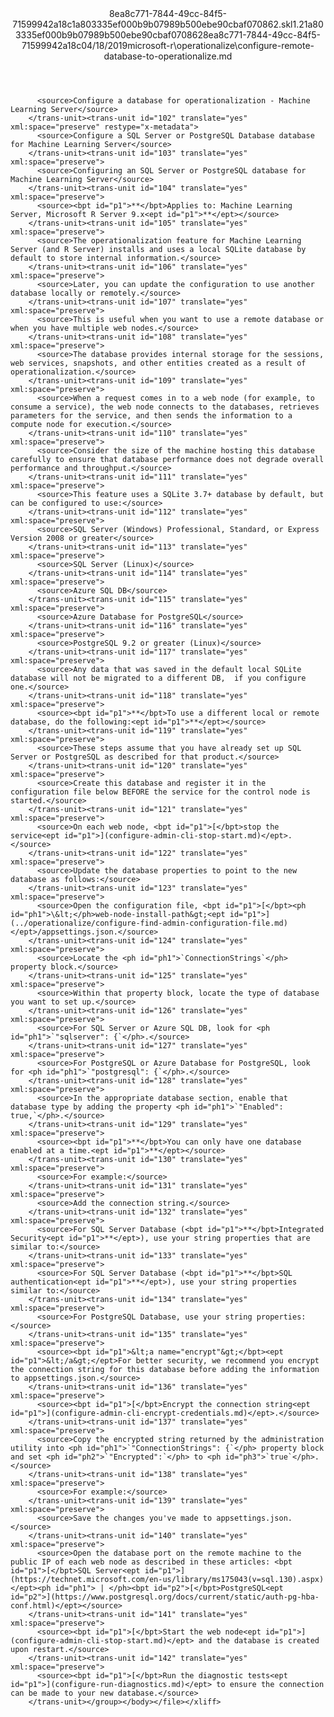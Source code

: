 <?xml version="1.0"?><xliff version="1.2" xmlns="urn:oasis:names:tc:xliff:document:1.2" xmlns:xsi="http://www.w3.org/2001/XMLSchema-instance" xsi:schemaLocation="urn:oasis:names:tc:xliff:document:1.2 xliff-core-1.2-transitional.xsd"><file datatype="xml" original="configure-remote-database-to-operationalize.md" source-language="en-US" target-language="en-US"><header><tool tool-id="mdxliff" tool-name="mdxliff" tool-version="1.0-d1654b2" tool-company="Microsoft" /><xliffext:skl_file_name xmlns:xliffext="urn:microsoft:content:schema:xliffextensions">8ea8c771-7844-49cc-84f5-71599942a18c1a803335ef000b9b07989b500ebe90cbaf070862.skl</xliffext:skl_file_name><xliffext:version xmlns:xliffext="urn:microsoft:content:schema:xliffextensions">1.2</xliffext:version><xliffext:ms.openlocfilehash xmlns:xliffext="urn:microsoft:content:schema:xliffextensions">1a803335ef000b9b07989b500ebe90cbaf070862</xliffext:ms.openlocfilehash><xliffext:ms.sourcegitcommit xmlns:xliffext="urn:microsoft:content:schema:xliffextensions">8ea8c771-7844-49cc-84f5-71599942a18c</xliffext:ms.sourcegitcommit><xliffext:ms.lasthandoff xmlns:xliffext="urn:microsoft:content:schema:xliffextensions">04/18/2019</xliffext:ms.lasthandoff><xliffext:ms.openlocfilepath xmlns:xliffext="urn:microsoft:content:schema:xliffextensions">microsoft-r\operationalize\configure-remote-database-to-operationalize.md</xliffext:ms.openlocfilepath></header><body><group id="content" extype="content"><trans-unit id="101" translate="yes" xml:space="preserve" restype="x-metadata">
          <source>Configure a database for operationalization - Machine Learning Server</source>
        </trans-unit><trans-unit id="102" translate="yes" xml:space="preserve" restype="x-metadata">
          <source>Configure a SQL Server or PostgreSQL Database database for Machine Learning Server</source>
        </trans-unit><trans-unit id="103" translate="yes" xml:space="preserve">
          <source>Configuring an SQL Server or PostgreSQL database for Machine Learning Server</source>
        </trans-unit><trans-unit id="104" translate="yes" xml:space="preserve">
          <source><bpt id="p1">**</bpt>Applies to: Machine Learning Server, Microsoft R Server 9.x<ept id="p1">**</ept></source>
        </trans-unit><trans-unit id="105" translate="yes" xml:space="preserve">
          <source>The operationalization feature for Machine Learning Server (and R Server) installs and uses a local SQLite database by default to store internal information.</source>
        </trans-unit><trans-unit id="106" translate="yes" xml:space="preserve">
          <source>Later, you can update the configuration to use another database locally or remotely.</source>
        </trans-unit><trans-unit id="107" translate="yes" xml:space="preserve">
          <source>This is useful when you want to use a remote database or when you have multiple web nodes.</source>
        </trans-unit><trans-unit id="108" translate="yes" xml:space="preserve">
          <source>The database provides internal storage for the sessions, web services, snapshots, and other entities created as a result of operationalization.</source>
        </trans-unit><trans-unit id="109" translate="yes" xml:space="preserve">
          <source>When a request comes in to a web node (for example, to consume a service), the web node connects to the databases, retrieves parameters for the service, and then sends the information to a compute node for execution.</source>
        </trans-unit><trans-unit id="110" translate="yes" xml:space="preserve">
          <source>Consider the size of the machine hosting this database carefully to ensure that database performance does not degrade overall performance and throughput.</source>
        </trans-unit><trans-unit id="111" translate="yes" xml:space="preserve">
          <source>This feature uses a SQLite 3.7+ database by default, but can be configured to use:</source>
        </trans-unit><trans-unit id="112" translate="yes" xml:space="preserve">
          <source>SQL Server (Windows) Professional, Standard, or Express Version 2008 or greater</source>
        </trans-unit><trans-unit id="113" translate="yes" xml:space="preserve">
          <source>SQL Server (Linux)</source>
        </trans-unit><trans-unit id="114" translate="yes" xml:space="preserve">
          <source>Azure SQL DB</source>
        </trans-unit><trans-unit id="115" translate="yes" xml:space="preserve">
          <source>Azure Database for PostgreSQL</source>
        </trans-unit><trans-unit id="116" translate="yes" xml:space="preserve">
          <source>PostgreSQL 9.2 or greater (Linux)</source>
        </trans-unit><trans-unit id="117" translate="yes" xml:space="preserve">
          <source>Any data that was saved in the default local SQLite database will not be migrated to a different DB,  if you configure one.</source>
        </trans-unit><trans-unit id="118" translate="yes" xml:space="preserve">
          <source><bpt id="p1">**</bpt>To use a different local or remote database, do the following:<ept id="p1">**</ept></source>
        </trans-unit><trans-unit id="119" translate="yes" xml:space="preserve">
          <source>These steps assume that you have already set up SQL Server or PostgreSQL as described for that product.</source>
        </trans-unit><trans-unit id="120" translate="yes" xml:space="preserve">
          <source>Create this database and register it in the configuration file below BEFORE the service for the control node is started.</source>
        </trans-unit><trans-unit id="121" translate="yes" xml:space="preserve">
          <source>On each web node, <bpt id="p1">[</bpt>stop the service<ept id="p1">](configure-admin-cli-stop-start.md)</ept>.</source>
        </trans-unit><trans-unit id="122" translate="yes" xml:space="preserve">
          <source>Update the database properties to point to the new database as follows:</source>
        </trans-unit><trans-unit id="123" translate="yes" xml:space="preserve">
          <source>Open the configuration file, <bpt id="p1">[</bpt><ph id="ph1">\&lt;</ph>web-node-install-path&gt;<ept id="p1">](../operationalize/configure-find-admin-configuration-file.md)</ept>/appsettings.json.</source>
        </trans-unit><trans-unit id="124" translate="yes" xml:space="preserve">
          <source>Locate the <ph id="ph1">`ConnectionStrings`</ph> property block.</source>
        </trans-unit><trans-unit id="125" translate="yes" xml:space="preserve">
          <source>Within that property block, locate the type of database you want to set up.</source>
        </trans-unit><trans-unit id="126" translate="yes" xml:space="preserve">
          <source>For SQL Server or Azure SQL DB, look for <ph id="ph1">`"sqlserver": {`</ph>.</source>
        </trans-unit><trans-unit id="127" translate="yes" xml:space="preserve">
          <source>For PostgreSQL or Azure Database for PostgreSQL, look for <ph id="ph1">`"postgresql": {`</ph>.</source>
        </trans-unit><trans-unit id="128" translate="yes" xml:space="preserve">
          <source>In the appropriate database section, enable that database type by adding the property <ph id="ph1">`"Enabled": true,`</ph>.</source>
        </trans-unit><trans-unit id="129" translate="yes" xml:space="preserve">
          <source><bpt id="p1">**</bpt>You can only have one database enabled at a time.<ept id="p1">**</ept></source>
        </trans-unit><trans-unit id="130" translate="yes" xml:space="preserve">
          <source>For example:</source>
        </trans-unit><trans-unit id="131" translate="yes" xml:space="preserve">
          <source>Add the connection string.</source>
        </trans-unit><trans-unit id="132" translate="yes" xml:space="preserve">
          <source>For SQL Server Database (<bpt id="p1">**</bpt>Integrated Security<ept id="p1">**</ept>), use your string properties that are similar to:</source>
        </trans-unit><trans-unit id="133" translate="yes" xml:space="preserve">
          <source>For SQL Server Database (<bpt id="p1">**</bpt>SQL authentication<ept id="p1">**</ept>), use your string properties similar to:</source>
        </trans-unit><trans-unit id="134" translate="yes" xml:space="preserve">
          <source>For PostgreSQL Database, use your string properties:</source>
        </trans-unit><trans-unit id="135" translate="yes" xml:space="preserve">
          <source><bpt id="p1">&lt;a name="encrypt"&gt;</bpt><ept id="p1">&lt;/a&gt;</ept>For better security, we recommend you encrypt the connection string for this database before adding the information to appsettings.json.</source>
        </trans-unit><trans-unit id="136" translate="yes" xml:space="preserve">
          <source><bpt id="p1">[</bpt>Encrypt the connection string<ept id="p1">](configure-admin-cli-encrypt-credentials.md)</ept>.</source>
        </trans-unit><trans-unit id="137" translate="yes" xml:space="preserve">
          <source>Copy the encrypted string returned by the administration utility into <ph id="ph1">`"ConnectionStrings": {`</ph> property block and set <ph id="ph2">`"Encrypted":`</ph> to <ph id="ph3">`true`</ph>.</source>
        </trans-unit><trans-unit id="138" translate="yes" xml:space="preserve">
          <source>For example:</source>
        </trans-unit><trans-unit id="139" translate="yes" xml:space="preserve">
          <source>Save the changes you've made to appsettings.json.</source>
        </trans-unit><trans-unit id="140" translate="yes" xml:space="preserve">
          <source>Open the database port on the remote machine to the public IP of each web node as described in these articles: <bpt id="p1">[</bpt>SQL Server<ept id="p1">](https://technet.microsoft.com/en-us/library/ms175043(v=sql.130).aspx)</ept><ph id="ph1"> | </ph><bpt id="p2">[</bpt>PostgreSQL<ept id="p2">](https://www.postgresql.org/docs/current/static/auth-pg-hba-conf.html)</ept></source>
        </trans-unit><trans-unit id="141" translate="yes" xml:space="preserve">
          <source><bpt id="p1">[</bpt>Start the web node<ept id="p1">](configure-admin-cli-stop-start.md)</ept> and the database is created upon restart.</source>
        </trans-unit><trans-unit id="142" translate="yes" xml:space="preserve">
          <source><bpt id="p1">[</bpt>Run the diagnostic tests<ept id="p1">](configure-run-diagnostics.md)</ept> to ensure the connection can be made to your new database.</source>
        </trans-unit></group></body></file></xliff>